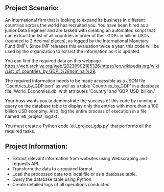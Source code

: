 ## Project Scenario:
An international firm that is looking to expand its business in different countries across the world has recruited you. You have been hired as a junior Data Engineer and are tasked with creating an automated script that can extract the list of all countries in order of their GDPs in billion USDs (rounded to 2 decimal places), as logged by the International Monetary Fund (IMF). Since IMF releases this evaluation twice a year, this code will be used by the organization to extract the information as it is updated.

You can find the required data on this webpage https://web.archive.org/web/20230902185326/https://en.wikipedia.org/wiki/List_of_countries_by_GDP_%28nominal%29.

The required information needs to be made accessible as a JSON file 'Countries_by_GDP.json' as well as a table 'Countries_by_GDP' in a database file 'World_Economies.db' with attributes 'Country' and 'GDP_USD_billion.'

Your boss wants you to demonstrate the success of this code by running a query on the database table to display only the entries with more than a 100 billion USD economy. Also, log the entire process of execution in a file named 'etl_project_log.txt'.

You must create a Python code 'etl_project_gdp.py' that performs all the required tasks.

## Project Information:
- Extract relevant information from websites using Webscraping and requests API.
- Transform the data to a required format.
- Load the processed data to a local file or as a database table.
- Query the database table using Python.
- Create detailed logs of all operations conducted.
